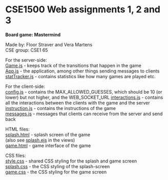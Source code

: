 # CSE1500 Web assignments 1, 2 and 3     
**Board game: Mastermind**  

Made by: Floor Straver and Vera Martens  
CSE group: CSE1 65

For the server-side:  
[Game.js](https://github.com/vemartens/WebData_Web_Assignment1/blob/master/game.js) - keeps track of the transitions that happen in the game  
[App.js](https://github.com/vemartens/WebData_Web_Assignment1/blob/master/app.js) - the application, among other things sending messages to clients  
[statTracker.js](https://github.com/vemartens/WebData_Web_Assignment1/blob/master/statTracker.js) - contains statistics like how many games are played etc.  

For the client-side:  
[config.js](https://github.com/vemartens/WebData_Web_Assignment1/blob/master/public/javascripts/config.js) - contains the MAX_ALLOWED_GUESSES, which should be 10 (or lower) but not higher, and the WEB_SOCKET_URL
[interactions.js](https://github.com/vemartens/WebData_Web_Assignment1/blob/master/public/javascripts/interactions.js) - contains all the interactions between the clients with the game and the server  
[instruction.js](https://github.com/vemartens/WebData_Web_Assignment1/blob/master/public/javascripts/instruction.js) - contains the instructions of the game  
[messages.js](https://github.com/vemartens/WebData_Web_Assignment1/blob/master/public/javascripts/messages.js) - messages that clients can receive from the server and send back  

HTML files:  
[splash.html](https://github.com/vemartens/WebData_Web_Assignment1/blob/master/public/splash.html) - splash screen of the game   
(also see  [splash.ejs](https://github.com/vemartens/WebData_Web_Assignment1/blob/master/views/splash.ejs)  in the views)  
[game.html](https://github.com/vemartens/WebData_Web_Assignment1/blob/master/public/game.html) - game interface of the game  

CSS files:   
[style.css](https://github.com/vemartens/WebData_Web_Assignment1/blob/master/public/stylesheets/style.css) - shared CSS styling for the splash and game screen  
[splash.css](https://github.com/vemartens/WebData_Web_Assignment1/blob/master/public/stylesheets/splash.css) - the CSS styling of the splash-screen  
[game.css](https://github.com/vemartens/WebData_Web_Assignment1/blob/master/public/stylesheets/game.css) - the CSS styling for the game screen   

